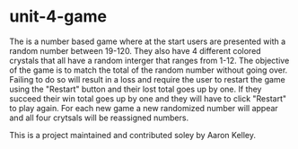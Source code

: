 # unit-4-game
The is a number based game where at the start users are presented with a random number between 19-120. They also have 4 different colored crystals that all have a random interger that ranges from 1-12. The objective of the game is to match the total of the random number without going over. Failing to do so will result in a loss and require the user to restart the game using the "Restart" button and their lost total goes up by one. If they succeed their win total goes up by one and they will have to click "Restart" to play again. For each new game a new randomized number will appear and all four crytsals will be reassigned numbers. 

This is a project maintained and contributed soley by Aaron Kelley.

